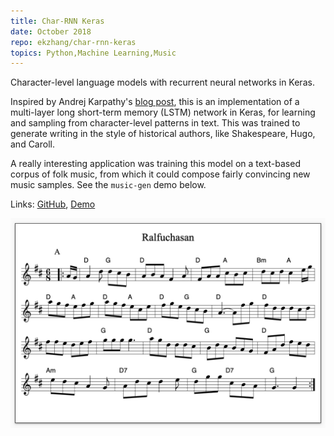 ```yaml
---
title: Char-RNN Keras
date: October 2018
repo: ekzhang/char-rnn-keras
topics: Python,Machine Learning,Music
---
```


<div class="row">
  <div class="col-md-8">
    <p class="lead">
      Character-level language models with recurrent neural networks in Keras.
    </p>
    <p>
      Inspired by Andrej Karpathy's
      <a href="https://karpathy.github.io/2015/05/21/rnn-effectiveness/"
        >blog post</a
      >, this is an implementation of a multi-layer long short-term memory
      (LSTM) network in Keras, for learning and sampling from character-level
      patterns in text. This was trained to generate writing in the style of
      historical authors, like Shakespeare, Hugo, and Caroll.
    </p>
    <p>
      A really interesting application was training this model on a text-based
      corpus of folk music, from which it could compose fairly convincing new
      music samples. See the <code>music-gen</code> demo below.
    </p>
    <p class="font-weight-bold">
      Links:
      <a href="https://github.com/ekzhang/char-rnn-keras">GitHub</a>,
      <a href="https://ekzhang.github.io/music-gen/">Demo</a>
    </p>
  </div>
  <div class="col-md-4">
    <a href="/assets/images/char-rnn-keras.png">
      <img
        class="img-fluid"
        alt="Neural network music composition"
        src="/assets/images/char-rnn-keras.png"
      />
    </a>
  </div>
</div>
